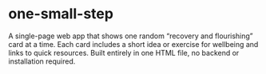 # one-small-step
A single-page web app that shows one random “recovery and flourishing” card at a time. Each card includes a short idea or exercise for wellbeing and links to quick resources. Built entirely in one HTML file, no backend or installation required.
